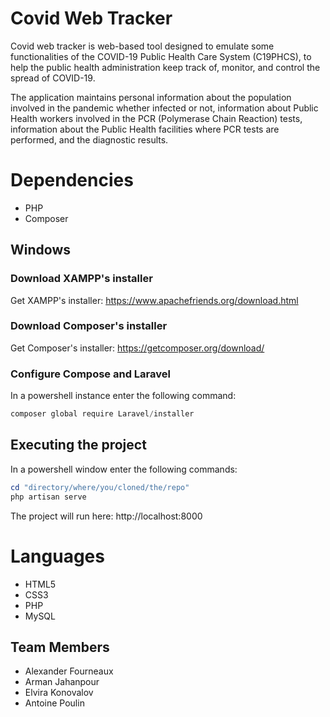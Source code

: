 # Covid Web Tracker

Covid web tracker is web-based tool designed to emulate some functionalities of the COVID-19 Public Health Care System (C19PHCS), to help the public health administration keep track of, monitor, and control the spread of COVID-19.

The application maintains personal information about the population involved in the pandemic whether infected or not, information about Public Health workers involved in the PCR (Polymerase Chain Reaction) tests, information about the Public Health facilities where PCR tests are performed, and the diagnostic results.

# Dependencies

-   PHP
-   Composer

## Windows

### Download XAMPP's installer

Get XAMPP's installer: https://www.apachefriends.org/download.html

### Download Composer's installer

Get Composer's installer: https://getcomposer.org/download/

### Configure Compose and Laravel

In a powershell instance enter the following command:

```powershell
composer global require Laravel/installer
```

## Executing the project

In a powershell window enter the following commands:

```powershell
cd "directory/where/you/cloned/the/repo"
php artisan serve
```

The project will run here: http://localhost:8000

# Languages

-   HTML5
-   CSS3
-   PHP
-   MySQL

## Team Members

-   Alexander Fourneaux
-   Arman Jahanpour
-   Elvira Konovalov
-   Antoine Poulin
